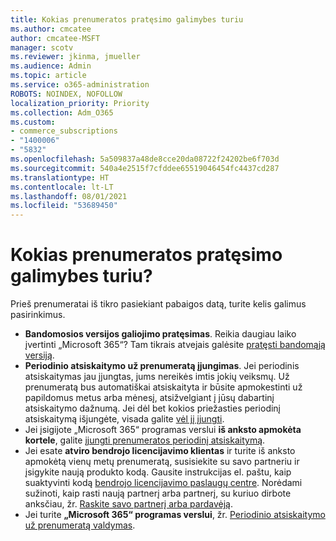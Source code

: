 ```yaml
---
title: Kokias prenumeratos pratęsimo galimybes turiu
ms.author: cmcatee
author: cmcatee-MSFT
manager: scotv
ms.reviewer: jkinma, jmueller
ms.audience: Admin
ms.topic: article
ms.service: o365-administration
ROBOTS: NOINDEX, NOFOLLOW
localization_priority: Priority
ms.collection: Adm_O365
ms.custom:
- commerce_subscriptions
- "1400006"
- "5832"
ms.openlocfilehash: 5a509837a48de8cce20da08722f24202be6f703d
ms.sourcegitcommit: 540a4e2515f7cfddee65519046454fc4437cd287
ms.translationtype: HT
ms.contentlocale: lt-LT
ms.lasthandoff: 08/01/2021
ms.locfileid: "53689450"
---
```

# <a name="what-are-my-options-to-extend"></a>Kokias prenumeratos pratęsimo galimybes turiu?

Prieš prenumeratai iš tikro pasiekiant pabaigos datą, turite kelis galimus pasirinkimus.

- **Bandomosios versijos galiojimo pratęsimas**.  Reikia daugiau laiko įvertinti „Microsoft 365“? Tam tikrais atvejais galėsite [pratęsti bandomąją versiją](https://docs.microsoft.com/microsoft-365/commerce/extend-your-trial).  
- **Periodinio atsiskaitymo už prenumeratą įjungimas**. Jei periodinis atsiskaitymas jau įjungtas, jums nereikės imtis jokių veiksmų. Už prenumeratą bus automatiškai atsiskaityta ir būsite apmokestinti už papildomus metus arba mėnesį, atsižvelgiant į jūsų dabartinį atsiskaitymo dažnumą. Jei dėl bet kokios priežasties periodinį atsiskaitymą išjungėte, visada galite [vėl jį įjungti](https://docs.microsoft.com/microsoft-365/commerce/subscriptions/renew-your-subscription).
- Jei įsigijote „Microsoft 365“ programas verslui **iš anksto apmokėta kortele**, galite [įjungti prenumeratos periodinį atsiskaitymą](https://docs.microsoft.com/microsoft-365/commerce/subscriptions/renew-your-subscription).
- Jei esate **atviro bendrojo licencijavimo klientas** ir turite iš anksto apmokėtą vienų metų prenumeratą, susisiekite su savo partneriu ir įsigykite naują produkto kodą. Gausite instrukcijas el. paštu, kaip suaktyvinti kodą [bendrojo licencijavimo paslaugų centre](https://go.microsoft.com/fwlink/p/?LinkID=282016). Norėdami sužinoti, kaip rasti naują partnerį arba partnerį, su kuriuo dirbote anksčiau, žr. [Raskite savo partnerį arba pardavėją](https://docs.microsoft.com/microsoft-365/admin/manage/find-your-partner-or-reseller).
- Jei turite **„Microsoft 365“ programas verslui**, žr. [Periodinio atsiskaitymo už prenumeratą valdymas](https://docs.microsoft.com/microsoft-365/commerce/subscriptions/renew-your-subscription).
